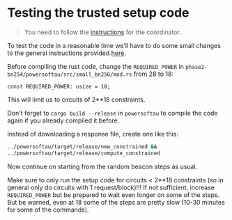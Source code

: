 # Testing the trusted setup code

> You need to follow the [instructions](./coordinator.md) for the coordinator.

To test the code in a reasonable time we'll have to do some small changes to the general instructions provided [here](https://github.com/Loopring/trusted_setup#instructions-for-the-coordinator).

Before compiling the rust code, change the `REQUIRED_POWER` in `phase2-bn254/powersoftau/src/small_bn256/mod.rs` from 28 to 18:
```
const REQUIRED_POWER: usize = 18;
```
This will limit us to circuits of 2**18 constraints.

Don't forget to `cargo build --release` in `powersoftau` to compile the code again if you already compiled it before.

Instead of downloading a response file, create one like this:
```bash
../powersoftau/target/release/new_constrained &&
../powersoftau/target/release/compute_constrained
```

Now continue on starting from the random beacon steps as usual.

Make sure to only run the setup code for circuits < 2**18 constraints (so in general only do circuits with 1 request/block)!!! If not sufficient, increase `REQUIRED_POWER` but be prepared to wait even longer on some of the steps. But be warned, even at 18 some of the steps are pretty slow (10-30 minutes for some of the commands).
